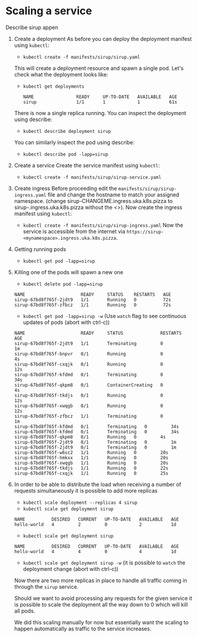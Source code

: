 # Scaling a service

Describe sirup appen

1. Create a deployment
As before you can deploy the deployment manifest using `kubectl`:
    - `kubectl create -f manifests/sirup/sirup.yaml`

    This will create a deployment resource and spawn a single pod. Let's check what the deployment looks like:

    - `kubectl get deployments`
      ```
      NAME                READY     UP-TO-DATE   AVAILABLE   AGE
      sirup               1/1       1            1           61s
      ```
    There is now a single replica running. You can inspect the deployment using describe:
    - `kubectl describe deployment sirup`
    
    You can similarly inspect the pod using describe:
    - `kubectl describe pod -lapp=sirup`

1. Create a service
Create the service manifest using `kubectl`:
    - `kubectl create -f manifests/sirup/sirup-service.yaml`

1. Create ingress
Before proceeding edit the `manifests/sirup/sirup-ingress.yaml` file and change the hostname to match your assigned namespace.  (change sirup-CHANGEME.ingress.uka.k8s.pizza to sirup-<mynamespace>.ingress.uka.k8s.pizza without the <>).
Now create the ingress manifest using `kubectl`:
    - `kubectl create -f manifests/sirup/sirup-ingress.yaml`
    Now the service is accessible from the internet via `https://sirup-<mynamespace>.ingress.uka.k8s.pizza`.

1. Getting running pods
    - `kubectl get pod -lapp=sirup`

1. Killing one of the pods will spawn a new one
    - `kubectl delete pod -lapp=sirup`
    ```
    NAME                     READY     STATUS    RESTARTS   AGE
    sirup-67bd8f765f-2jdt9   1/1       Running   0          72s
    sirup-67bd8f765f-zfbcz   1/1       Running   0          72s
    ```
    - `kubectl get pod -lapp=sirup -w` (Use `watch` flag to see continuous updates of pods (abort with ctrl-c))
    ```
    NAME                     READY     STATUS              RESTARTS   AGE
    sirup-67bd8f765f-2jdt9   1/1       Terminating         0          1m
    sirup-67bd8f765f-bnpvr   0/1       Running             0          4s
    sirup-67bd8f765f-cxqjk   0/1       Running             0          12s
    sirup-67bd8f765f-kfdmd   0/1       Terminating         0          34s
    sirup-67bd8f765f-qkpm8   0/1       ContainerCreating   0          4s
    sirup-67bd8f765f-tkdjs   0/1       Running             0          12s
    sirup-67bd8f765f-xwqgb   0/1       Running             0          12s
    sirup-67bd8f765f-zfbcz   1/1       Terminating         0          1m
    sirup-67bd8f765f-kfdmd   0/1       Terminating   0         34s
    sirup-67bd8f765f-kfdmd   0/1       Terminating   0         34s
    sirup-67bd8f765f-qkpm8   0/1       Running   0         4s
    sirup-67bd8f765f-2jdt9   0/1       Terminating   0         1m
    sirup-67bd8f765f-2jdt9   0/1       Terminating   0         1m
    sirup-67bd8f765f-w6sc2   1/1       Running   0         20s
    sirup-67bd8f765f-hmkxx   1/1       Running   0         20s
    sirup-67bd8f765f-xwqgb   1/1       Running   0         20s
    sirup-67bd8f765f-tkdjs   1/1       Running   0         22s
    sirup-67bd8f765f-cxqjk   1/1       Running   0         25s
    ```

1. In order to be able to distribute the load when receiving a number of requests simultaneously it is possible to add more replicas
    - `kubectl scale deployment --replicas 4 sirup`
    - `kubectl scale get deployment sirup`
    ```
    NAME          DESIRED   CURRENT   UP-TO-DATE   AVAILABLE   AGE
    hello-world   4         2         0            2           1d
    ```
    - `kubectl scale get deployment sirup`
    ```
    NAME          DESIRED   CURRENT   UP-TO-DATE   AVAILABLE   AGE
    hello-world   4         4         0            4           1d
    ```
    - `kubectl scale get deployment sirup -w` (it is possible to `watch` the deployment change (abort with ctrl-c))

    Now there are two more replicas in place to handle all traffic coming in through the `sirup` service.

    Should we want to avoid processing any requests for the given service it is possible to scale the deployment all the way down to 0 which will kill all pods. 

    We did this scaling manually for now but essentially want the scaling to happen automatically as traffic to the service increases.
